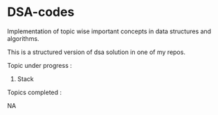 # DSA-codes
Implementation of topic wise important concepts in data structures and algorithms.

This is a structured version of dsa solution in one of my repos.

Topic under progress :

1. Stack

Topics completed :

NA

